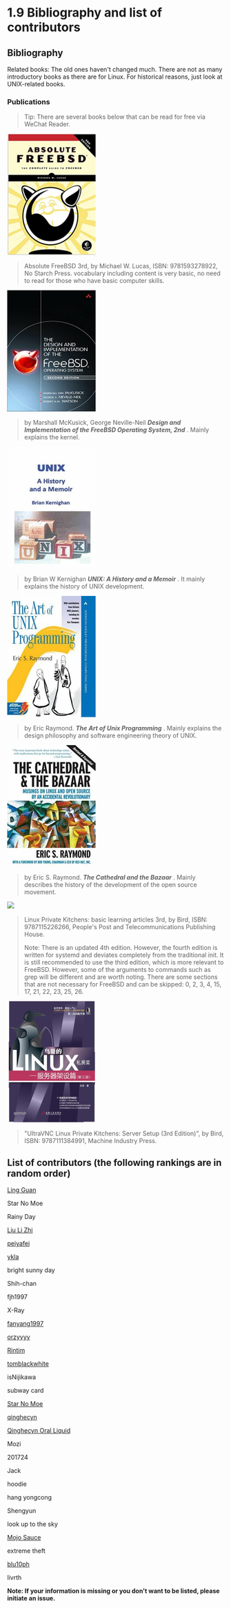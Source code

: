 # 1.9 Bibliography and list of contributors

## Bibliography

Related books: The old ones haven't changed much. There are not as many introductory books as there are for Linux. For historical reasons, just look at UNIX-related books.

### Publications

> Tip: There are several books below that can be read for free via WeChat Reader.

![Absolute FreeBSD, 3rd Edition: The Complete Guide to FreeBS](../.gitbook/assets/QQpic20220527141115.png)

>Absolute FreeBSD 3rd, by Michael W. Lucas, ISBN: 9781593278922, No Starch Press. vocabulary including content is very basic, no need to read for those who have basic computer skills.

![Design and Implementation of the FreeBSD Operating System, 2nd](../.gitbook/assets/freebsd2rd.png)

> by Marshall McKusick, George Neville-Neil _**Design and Implementation of the FreeBSD Operating System, 2nd**_ . Mainly explains the kernel.

![UNIX: A History and a Memoir](../.gitbook/assets/unixchuanqi.jpg)

> by Brian W Kernighan _**UNIX: A History and a Memoir**_ . It mainly explains the history of UNIX development.

![The Art of Unix Programming](../.gitbook/assets/s11345267.jpg)

> by Eric Raymond. _**The Art of Unix Programming**_ . Mainly explains the design philosophy and software engineering theory of UNIX.

![The Cathedral and the Bazaar](../.gitbook/assets/dajiaotang.jpg)

> by Eric S. Raymond. _**The Cathedral and the Bazaar**_ . Mainly describes the history of the development of the open source movement.

![](../.gitbook/assets/53967433.\_SX318\_.jpg)

> Linux Private Kitchens: basic learning articles 3rd, by Bird, ISBN: 9787115226266, People's Post and Telecommunications Publishing House.
> 
> Note: There is an updated 4th edition. However, the fourth edition is written for systemd and deviates completely from the traditional init. It is still recommended to use the third edition, which is more relevant to FreeBSD. However, some of the arguments to commands such as grep will be different and are worth noting. There are some sections that are not necessary for FreeBSD and can be skipped: 0, 2, 3, 4, 15, 17, 21, 22, 23, 25, 26.

![](../.gitbook/assets/server.jpg)

> "UltraVNC Linux Private Kitchens: Server Setup (3rd Edition)", by Bird, ISBN: 9787111384991, Machine Industry Press.

## List of contributors (the following rankings are in random order)

[Ling Guan](https://clansty.com)

Star No Moe

Rainy Day

[Liu Li Zhi](https://github.com/liulitchi)

[peiyafei](https://github.com/peiyafei)

[ykla](https://github.com/ykla)

bright sunny day

Shih-chan

fjh1997

X-Ray

[fanyang1997](https://github.com/fanyang1997)

[orzyyyy](https://github.com/orzyyyy)

[Rintim](https://github.com/Rintim)

[tomblackwhite](https://github.com/tomblackwhite)

isNijikawa

subway card

[Star No Moe](https://www.moebsd.cn)

[qinghecyn](https://github.com/qinghecyn)

[Qinghecyn Oral Liquid](https://linuxacme.cn)

Mozi

201724

Jack

hoodie

hang yongcong

Shengyun

look up to the sky

[Mojo Sauce](https://github.com/maouchandesu)

extreme theft

[blu10ph](https://github.com/blu10ph)

livrth

**Note: If your information is missing or you don't want to be listed, please initiate an issue.**
